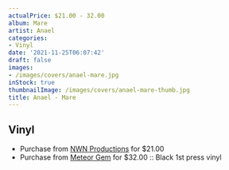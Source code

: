 ```yaml
---
actualPrice: $21.00 - 32.00
album: Mare
artist: Anael
categories:
- Vinyl
date: '2021-11-25T06:07:42'
draft: false
images:
- /images/covers/anael-mare.jpg
inStock: true
thumbnailImage: /images/covers/anael-mare-thumb.jpg
title: Anael - Mare
---
```


## Vinyl
* Purchase from [NWN Productions](http://shop.nwnprod.com/index.php?route=product/product&path=75&product_id=16260&sort=pd.name&order=ASC) for $21.00
* Purchase from [Meteor Gem](https://meteor-gem.com/products/anael-mare) for $32.00 :: Black 1st press vinyl
